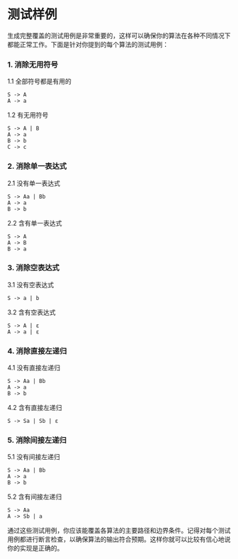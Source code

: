 # 测试样例
生成完整覆盖的测试用例是非常重要的，这样可以确保你的算法在各种不同情况下都能正常工作。下面是针对你提到的每个算法的测试用例：

### 1. 消除无用符号

1.1 全部符号都是有用的
```
S -> A
A -> a
```

1.2 有无用符号
```
S -> A | B
A -> a
B -> b
C -> c
```

### 2. 消除单一表达式

2.1 没有单一表达式
```
S -> Aa | Bb
A -> a
B -> b
```

2.2 含有单一表达式
```
S -> A
A -> B
B -> a
```

### 3. 消除空表达式

3.1 没有空表达式
```
S -> a | b
```

3.2 含有空表达式
```
S -> A | ε
A -> a | ε
```

### 4. 消除直接左递归

4.1 没有直接左递归
```
S -> Aa | Bb
A -> a
B -> b
```

4.2 含有直接左递归
```
S -> Sa | Sb | ε
```

### 5. 消除间接左递归

5.1 没有间接左递归
```
S -> Aa | Bb
A -> a
B -> b
```

5.2 含有间接左递归
```
S -> Aa
A -> Sb | a
```

通过这些测试用例，你应该能覆盖各算法的主要路径和边界条件。记得对每个测试用例都进行断言检查，以确保算法的输出符合预期。这样你就可以比较有信心地说你的实现是正确的。